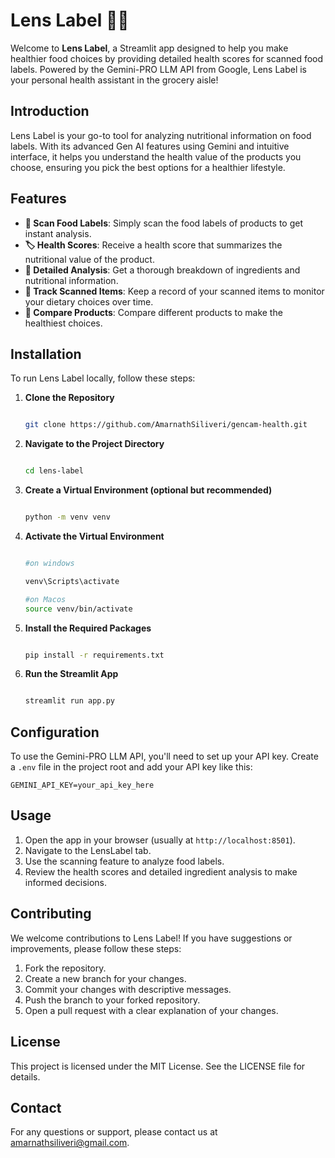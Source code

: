 # Lens Label 🍏🔎

Welcome to **Lens Label**, a Streamlit app designed to help you make healthier food choices by providing detailed health scores for scanned food labels. Powered by the Gemini-PRO LLM API from Google, Lens Label is your personal health assistant in the grocery aisle!

## Introduction

Lens Label is your go-to tool for analyzing nutritional information on food labels. With its advanced Gen AI features using Gemini and intuitive interface, it helps you understand the health value of the products you choose, ensuring you pick the best options for a healthier lifestyle.

## Features

- **📲 Scan Food Labels**: Simply scan the food labels of products to get instant analysis.
- **🏷️ Health Scores**: Receive a health score that summarizes the nutritional value of the product.
- **🚀 Detailed Analysis**: Get a thorough breakdown of ingredients and nutritional information.
- **💼 Track Scanned Items**: Keep a record of your scanned items to monitor your dietary choices over time.
- **🌟 Compare Products**: Compare different products to make the healthiest choices.

## Installation

To run Lens Label locally, follow these steps:

1. **Clone the Repository**

   ```bash
   
   git clone https://github.com/AmarnathSiliveri/gencam-health.git
   ```


2. **Navigate to the Project Directory**

   ```bash
   
   cd lens-label
   ```

3. **Create a Virtual Environment (optional but recommended)**

   ```bash
   
   python -m venv venv
   ```
4. **Activate the Virtual Environment**

   ```bash
   
   #on windows
   
   venv\Scripts\activate

   #on Macos
   source venv/bin/activate
   ```
5. **Install the Required Packages**

   ```bash
   
   pip install -r requirements.txt
   ```
6. **Run the Streamlit App**

   ```bash
   
   streamlit run app.py
   ```

## Configuration

To use the Gemini-PRO LLM API, you'll need to set up your API key. Create a `.env` file in the project root and add your API key like this:

```text
GEMINI_API_KEY=your_api_key_here
```
## Usage

1. Open the app in your browser (usually at `http://localhost:8501`).
2. Navigate to the LensLabel tab.
3. Use the scanning feature to analyze food labels.
4. Review the health scores and detailed ingredient analysis to make informed decisions.

## Contributing

We welcome contributions to Lens Label! If you have suggestions or improvements, please follow these steps:

1. Fork the repository.
2. Create a new branch for your changes.
3. Commit your changes with descriptive messages.
4. Push the branch to your forked repository.
5. Open a pull request with a clear explanation of your changes.

## License

This project is licensed under the MIT License. See the LICENSE file for details.

## Contact

For any questions or support, please contact us at amarnathsiliveri@gmail.com.
